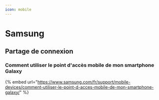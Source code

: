 ```yaml
---
icon: mobile
---
```


# Samsung

## Partage de connexion

### Comment utiliser le point d'accès mobile de mon smartphone Galaxy

{% embed url="https://www.samsung.com/fr/support/mobile-devices/comment-utiliser-le-point-d-acces-mobile-de-mon-smartphone-galaxy/" %}

